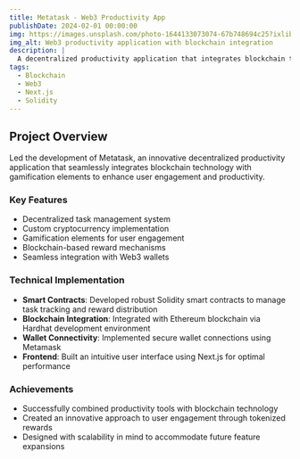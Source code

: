 ```yaml
---
title: Metatask - Web3 Productivity App
publishDate: 2024-02-01 00:00:00
img: https://images.unsplash.com/photo-1644133073074-67b748694c25?ixlib=rb-4.0.3&ixid=M3wxMjA3fDB8MHxwaG90by1wYWdlfHx8fGVufDB8fHx8fA%3D%3D&auto=format&fit=crop&w=1200&q=80
img_alt: Web3 productivity application with blockchain integration
description: |
  A decentralized productivity application that integrates blockchain technology with gamification elements.
tags:
  - Blockchain
  - Web3
  - Next.js
  - Solidity
---
```


## Project Overview

Led the development of Metatask, an innovative decentralized productivity application that seamlessly integrates blockchain technology with gamification elements to enhance user engagement and productivity.

### Key Features

- Decentralized task management system
- Custom cryptocurrency implementation
- Gamification elements for user engagement
- Blockchain-based reward mechanisms
- Seamless integration with Web3 wallets

### Technical Implementation

- **Smart Contracts**: Developed robust Solidity smart contracts to manage task tracking and reward distribution
- **Blockchain Integration**: Integrated with Ethereum blockchain via Hardhat development environment
- **Wallet Connectivity**: Implemented secure wallet connections using Metamask
- **Frontend**: Built an intuitive user interface using Next.js for optimal performance

### Achievements

- Successfully combined productivity tools with blockchain technology
- Created an innovative approach to user engagement through tokenized rewards
- Designed with scalability in mind to accommodate future feature expansions 